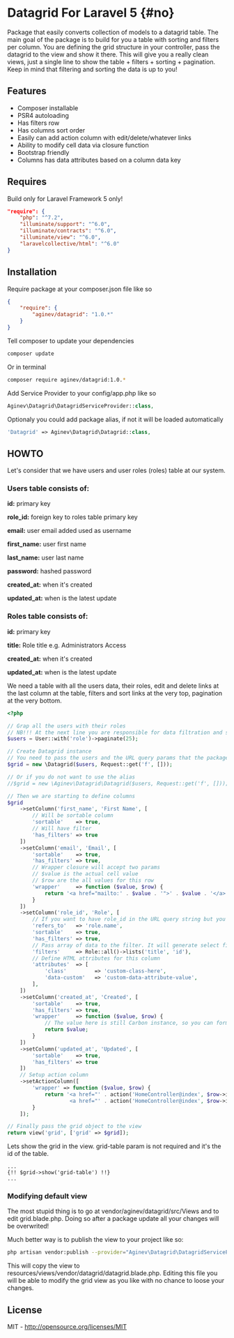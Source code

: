 # Datagrid For Laravel 5 {#no}
Package that easily converts collection of models to a datagrid table. The main goal of the package is to build for you a table with sorting and filters per column. You are defining the grid structure in your controller, pass the datagrid to the view and show it there. This will give you a really clean views, just a single line to show the table + filters + sorting + pagination. Keep in mind that filtering and sorting the data is up to you!

## Features
- Composer installable
- PSR4 autoloading
- Has filters row
- Has columns sort order
- Easily can add action column with edit/delete/whatever links
- Ability to modify cell data via closure function
- Bootstrap friendly
- Columns has data attributes based on a column data key

## Requires
Build only for Laravel Framework 5 only!

```json
"require": {
    "php": "^7.2",
    "illuminate/support": "^6.0",
    "illuminate/contracts": "^6.0",
    "illuminate/view": "^6.0",
    "laravelcollective/html": "^6.0"
}
```

## Installation
Require package at your composer.json file like so
```json
{
    "require": {
        "aginev/datagrid": "1.0.*"
    }
}
```

Tell composer to update your dependencies
```sh
composer update
```

Or in terminal
```sh
composer require aginev/datagrid:1.0.*
```

Add Service Provider to your config/app.php like so
```php
Aginev\Datagrid\DatagridServiceProvider::class,
```

Optionaly you could add package alias, if not it will be loaded automatically
```php
'Datagrid' => Aginev\Datagrid\Datagrid::class,
```

## HOWTO
Let's consider that we have users and user roles (roles) table at our system.

### Users table consists of:

**id:** primary key

**role_id:** foreign key to roles table primary key

**email:** user email added used as username

**first_name:** user first name

**last_name:** user last name

**password:** hashed password

**created_at:** when it's created

**updated_at:** when is the latest update

### Roles table consists of:

**id:** primary key

**title:** Role title e.g. Administrators Access

**created_at:** when it's created

**updated_at:** when is the latest update

We need a table with all the users data, their roles, edit and delete links at the last column at the table, filters and sort links at the very top, pagination at the very bottom.

```php
<?php

// Grap all the users with their roles
// NB!!! At the next line you are responsible for data filtration and sorting!
$users = User::with('role')->paginate(25);

// Create Datagrid instance
// You need to pass the users and the URL query params that the package is using
$grid = new \Datagrid($users, Request::get('f', []));

// Or if you do not want to use the alias
//$grid = new \Aginev\Datagrid\Datagrid($users, Request::get('f', []));

// Then we are starting to define columns
$grid
	->setColumn('first_name', 'First Name', [
		// Will be sortable column
		'sortable'    => true,
		// Will have filter
		'has_filters' => true
	])
	->setColumn('email', 'Email', [
		'sortable'    => true,
		'has_filters' => true,
		// Wrapper closure will accept two params
		// $value is the actual cell value
		// $row are the all values for this row
		'wrapper'     => function ($value, $row) {
			return '<a href="mailto:' . $value . '">' . $value . '</a>';
		}
	])
	->setColumn('role_id', 'Role', [
		// If you want to have role_id in the URL query string but you need to show role.name as value (dot notation for the user/role relation)
		'refers_to'   => 'role.name',
		'sortable'    => true,
		'has_filters' => true,
		// Pass array of data to the filter. It will generate select field.
		'filters'     => Role::all()->lists('title', 'id'),
		// Define HTML attributes for this column
		'attributes'  => [
            'class'         => 'custom-class-here',
            'data-custom'   => 'custom-data-attribute-value',
        ],
	])
	->setColumn('created_at', 'Created', [
		'sortable'    => true,
		'has_filters' => true,
		'wrapper'     => function ($value, $row) {
			// The value here is still Carbon instance, so you can format it using the Carbon methods
			return $value;
		}
	])
	->setColumn('updated_at', 'Updated', [
		'sortable'    => true,
		'has_filters' => true
	])
	// Setup action column
	->setActionColumn([
		'wrapper' => function ($value, $row) {
			return '<a href="' . action('HomeController@index', $row->id) . '" title="Edit" class="btn btn-xs"><span class="glyphicon glyphicon-pencil" aria-hidden="true"></span></a>
					<a href="' . action('HomeController@index', $row->id) . '" title="Delete" data-method="DELETE" class="btn btn-xs text-danger" data-confirm="Are you sure?"><span class="glyphicon glyphicon-remove" aria-hidden="true"></span></a>';
		}
	]);

// Finally pass the grid object to the view
return view('grid', ['grid' => $grid]);
```

Lets show the grid in the view. grid-table param is not required and it's the id of the table.
```blade
...
{!! $grid->show('grid-table') !!}
...
```

### Modifying default view

The most stupid thing is to go at vendor/aginev/datagrid/src/Views and to edit grid.blade.php. Doing so after a package update all your changes will be overwrited!

Much better way is to publish the view to your project like so:

```sh
php artisan vendor:publish --provider="Aginev\Datagrid\DatagridServiceProvider" --tag="views"
```

This will copy the view to resources/views/vendor/datagrid/datagrid.blade.php. Editing this file you will be able to modify the grid view as you like with no chance to loose your changes.

## License
MIT - http://opensource.org/licenses/MIT
